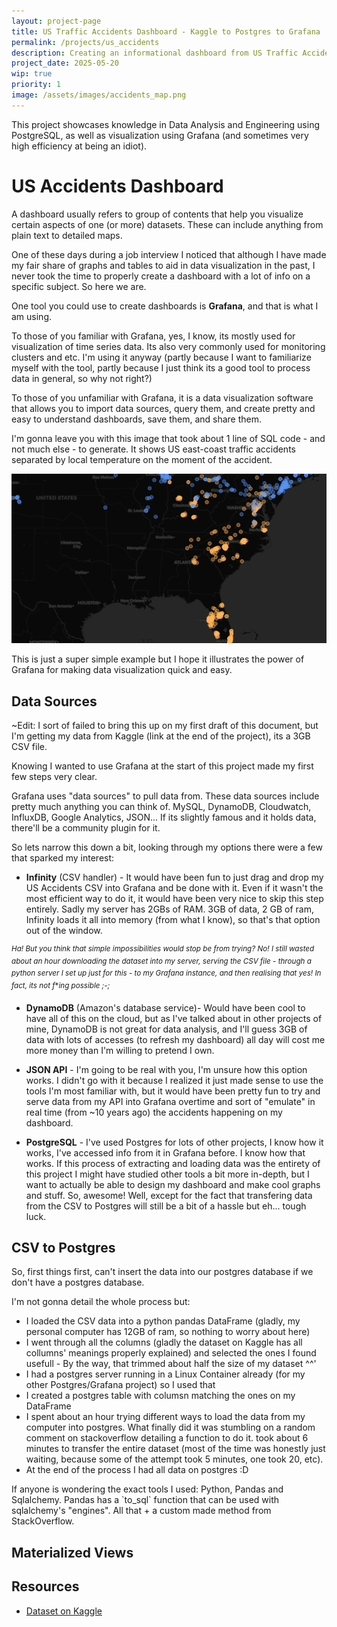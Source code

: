 ```yaml
---
layout: project-page
title: US Traffic Accidents Dashboard - Kaggle to Postgres to Grafana
permalink: /projects/us_accidents
description: Creating an informational dashboard from US Traffic Accidents.
project_date: 2025-05-20
wip: true
priority: 1
image: /assets/images/accidents_map.png
---
```


<p class="emphasized">This project showcases knowledge in Data Analysis and Engineering using PostgreSQL, as well as visualization using Grafana (and sometimes very high efficiency at being an idiot).</p> 




# US Accidents Dashboard

A dashboard usually refers to group of contents that help you visualize certain aspects of one (or more) datasets. These can include anything from plain text to detailed maps.

One of these days during a job interview I noticed that although I have made my fair share of graphs and tables to aid in data visualization in the past, I never took the time to properly create a dashboard with a lot of info on a specific subject. So here we are.

One tool you could use to create dashboards is **Grafana**, and that is what I am using.

To those of you familiar with Grafana, yes, I know, its mostly used for visualization of time series data. Its also very commonly used for monitoring clusters and etc. I'm using it anyway (partly because I want to familiarize myself with the tool, partly because I just think its a good tool to process data in general, so why not right?)

To those of you unfamiliar with Grafana, it is a data visualization software that allows you to import data sources, query them, and create pretty and easy to understand dashboards, save them, and share them.

I'm gonna leave you with this image that took about 1 line of SQL code - and not much else - to generate. It shows US east-coast traffic accidents separated by local temperature on the moment of the accident.

![US Accidents Dashboard](../assets/images/accidents_map.png)


This is just a super simple example but I hope it illustrates the power of Grafana for making data visualization quick and easy.


## Data Sources
<p class="emphasized"> ~Edit: I sort of failed to bring this up on my first draft of this document, but I'm getting my data from Kaggle (link at the end of the project), its a 3GB CSV file. </p> 


Knowing I wanted to use Grafana at the start of this project made my first few steps very clear.

Grafana uses "data sources" to pull data from. These data sources include pretty much anything you can think of. MySQL, DynamoDB, Cloudwatch, InfluxDB, Google Analytics, JSON... If its slightly famous and it holds data, there'll be a community plugin for it.

So lets narrow this down a bit, looking through my options there were a few that sparked my interest:
- **Infinity** (CSV handler) - It would have been fun to just drag and drop my US Accidents CSV into Grafana and be done with it. Even if it wasn't the most efficient way to do it, it would have been very nice to skip this step entirely. Sadly my server has 2GBs of RAM. 3GB of data, 2 GB of ram, Infinity loads it all into memory (from what I know), so that's that option out of the window.

<sup>*Ha! But you think that simple impossibilities would stop be from trying? No! I still wasted about an hour downloading the dataset into my server, serving the CSV file - through a python server I set up just for this - to my Grafana instance, and then realising that yes! In fact, its not f***ing possible ;-;*</sup>

- **DynamoDB** (Amazon's database service)- Would have been cool to have all of this on the cloud, but as I've talked about in other projects of mine, DynamoDB is not great for data analysis, and I'll guess 3GB of data with lots of accesses (to refresh my dashboard) all day will cost me more money than I'm willing to pretend I own.

- **JSON API** - I'm going to be real with you, I'm unsure how this option works. I didn't go with it because I realized it just made sense to use the tools I'm most familiar with, but it would have been pretty fun to try and serve data from my API into Grafana overtime and sort of "emulate" in real time (from ~10 years ago) the accidents happening on my dashboard.

- **PostgreSQL** - I've used Postgres for lots of other projects, I know how it works, I've accessed info from it in Grafana before. I know how that works. If this process of extracting and loading data was the entirety of this project I might have studied other tools a bit more in-depth, but I want to actually be able to design my dashboard and make cool graphs and stuff. So, awesome! Well, except for the fact that transfering data from the CSV to Postgres will still be a bit of a hassle but eh... tough luck.


## CSV to Postgres

So, first things first, can't insert the data into our postgres database if we don't have a postgres database.

I'm not gonna detail the whole process but:
- I loaded the CSV data into a python pandas DataFrame (gladly, my personal computer has 12GB of ram, so nothing to worry about here)
- I went through all the columns (gladly the dataset on Kaggle has all collumns' meanings properly explained) and selected the ones I found usefull - By the way, that trimmed about half the size of my dataset ^^'
- I had a postgres server running in a Linux Container already (for my other Postgres/Grafana project) so I used that
- I created a postgres table with columsn matching the ones on my DataFrame
- I spent about an hour trying different ways to load the data from my computer into postgres. What finally did it was stumbling on a random comment on stackoverflow detailing a function to do it. took about 6 minutes to transfer the entire dataset (most of the time was honestly just waiting, because some of the attempt took 5 minutes, one took 20, etc).
- At the end of the process I had all data on postgres :D


<p class="emphasized">If anyone is wondering the exact tools I used: Python, Pandas and Sqlalchemy.
Pandas has a `to_sql` function that can be used with sqlalchemy's "engines".
All that + a custom made method from StackOverflow.</p>





## Materialized Views


## Resources

- [Dataset on Kaggle](https://www.kaggle.com/datasets/sobhanmoosavi/us-accidents/data)
